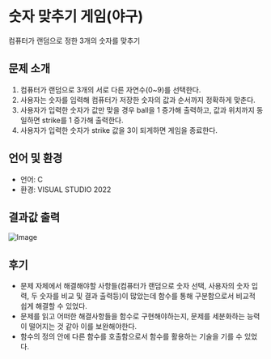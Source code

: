 # **숫자 맞추기 게임(야구)**
컴퓨터가 랜덤으로 정한 3개의 숫자를 맞추기


## 문제 소개
1. 컴퓨터가 랜덤으로 3개의 서로 다른 자연수(0~9)를 선택한다. 
2. 사용자는 숫자를 입력해 컴퓨터가 저장한 숫자의 값과 순서까지 정확하게 맞춘다. 
3. 사용자가 입력한 숫자가 값만 맞을 경우 ball을 1 증가해 출력하고, 값과 위치까지 동일하면 strike를 1 증가해 출력한다.
4. 사용자가 입력한 숫자가 strike 값을 3이 되게하면 게임을 종료한다. 


## 언어 및 환경
- 언어: C
- 환경: VISUAL STUDIO 2022


## 결과값 출력
![Image](https://github.com/user-attachments/assets/78415292-16db-4cb4-8e50-901d25add6bf)


## 후기
- 문제 자체에서 해결해야할 사항들(컴퓨터가 랜덤으로 숫자 선택, 사용자의 숫자 입력, 두 숫자를 비교 및 결과 출력등)이 많았는데 함수를 통해 구분함으로서 비교적 쉽게 해결할 수 있었다.
- 문제를 읽고 어떠한 해결사항들을 함수로 구현해야하는지, 문제를 세분화하는 능력이 떨어지는 것 같아 이를 보완해야한다.
- 함수의 정의 안에 다른 함수를 호출함으로서 함수를 활용하는 기술을 기를 수 있었다. 
